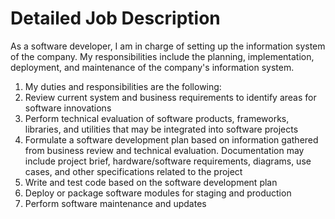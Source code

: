 # Detailed Job Description

As a software developer, I am in charge of setting up the information system of the company. My responsibilities include the planning, implementation, deployment, and maintenance of the company's information system.

1. My duties and responsibilities are the following:
2. Review current system and business requirements to identify areas for software innovations
3. Perform technical evaluation of software products, frameworks, libraries, and utilities that may be integrated into software projects
4. Formulate a software development plan based on information gathered from business review and technical evaluation. Documentation may include project brief, hardware/software requirements, diagrams, use cases, and other specifications related to the project
5. Write and test code based on the software development plan
6. Deploy or package software modules for staging and production
7. Perform software maintenance and updates
